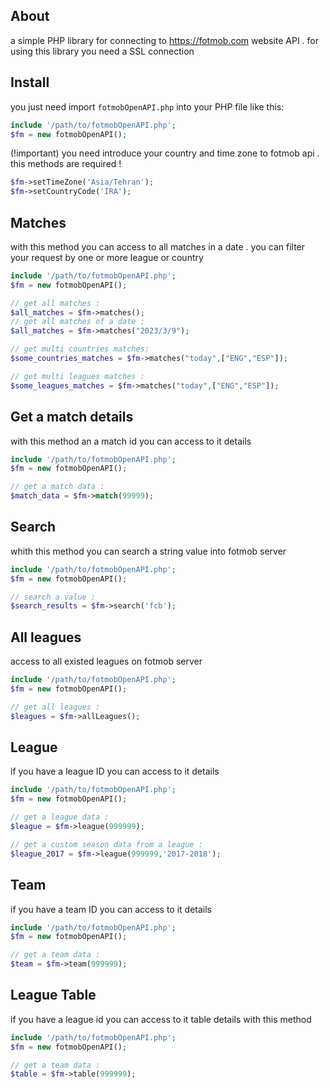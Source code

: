 ## About
a simple PHP library for connecting to https://fotmob.com website API . for using this library you need a SSL connection

## Install
you just need import `fotmobOpenAPI.php` into your PHP file like this:
```php
include '/path/to/fotmobOpenAPI.php';
$fm = new fotmobOpenAPI();
```
(!important) you need introduce your country and time zone to fotmob api . this methods are required !
```php
$fm->setTimeZone('Asia/Tehran');
$fm->setCountryCode('IRA');
```

## Matches
with this method you can access to all matches in a date . you can filter your request by one or more league or country
```php
include '/path/to/fotmobOpenAPI.php';
$fm = new fotmobOpenAPI();

// get all matches :
$all_matches = $fm->matches();
// get all matches of a date :
$all_matches = $fm->matches("2023/3/9");

// get multi countries matches:
$some_countries_matches = $fm->matches("today",["ENG","ESP"]);

// get multi leagues matches :
$some_leagues_matches = $fm->matches("today",["ENG","ESP"]);
```

## Get a match details
with this method an a match id you can access to it details
```php
include '/path/to/fotmobOpenAPI.php';
$fm = new fotmobOpenAPI();

// get a match data :
$match_data = $fm->match(99999);
```

## Search
whith this method you can search a string value into fotmob server
```php
include '/path/to/fotmobOpenAPI.php';
$fm = new fotmobOpenAPI();

// search a value :
$search_results = $fm->search('fcb');
```

## All leagues
access to all existed leagues on fotmob server
```php
include '/path/to/fotmobOpenAPI.php';
$fm = new fotmobOpenAPI();

// get all leagues :
$leagues = $fm->allLeagues();
```

## League
if you have a league ID you can access to it details
```php
include '/path/to/fotmobOpenAPI.php';
$fm = new fotmobOpenAPI();

// get a league data :
$league = $fm->league(999999);

// get a custom season data from a league :
$league_2017 = $fm->league(999999,'2017-2018');
```

## Team
if you have a team ID you can access to it details
```php
include '/path/to/fotmobOpenAPI.php';
$fm = new fotmobOpenAPI();

// get a team data :
$team = $fm->team(999999);
```

## League Table
if you have a league id you can access to it table details with this method
```php
include '/path/to/fotmobOpenAPI.php';
$fm = new fotmobOpenAPI();

// get a team data :
$table = $fm->table(999999);
```
